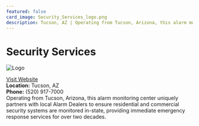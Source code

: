 ```yaml
---
featured: false
card_image: Security_Services_logo.png
description: Tucson, AZ | Operating from Tucson, Arizona, this alarm monitoring center uniquely partners with local Alarm Dealers to ensure residential and commercial security systems are monitored in-state, providing immediate emergency response services for over two decades.
---
```


# Security Services
<img src="Security_Services_logo.png" alt="Logo" style="max-width: 200px; height: auto;">

<a href="https://securityserv.net">Visit Website</a>  
**Location:** Tucson, AZ  
**Phone:** (520) 917-7000 <br>
Operating from Tucson, Arizona, this alarm monitoring center uniquely partners with local Alarm Dealers to ensure residential and commercial security systems are monitored in-state, providing immediate emergency response services for over two decades.
